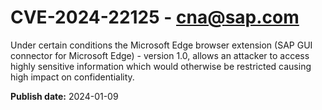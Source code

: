 # CVE-2024-22125 - cna@sap.com

Under certain conditions the Microsoft Edge browser extension (SAP GUI connector for Microsoft Edge) - version 1.0, allows an attacker to access highly sensitive information which would otherwise be restricted causing high impact on confidentiality.



**Publish date:** 2024-01-09
